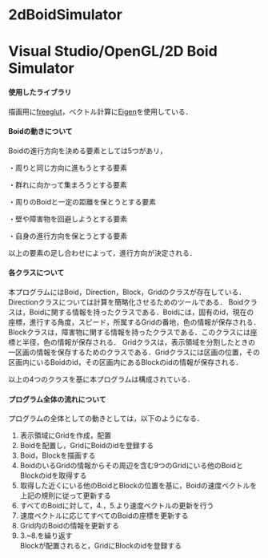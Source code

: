 # 2dBoidSimulator
Visual Studio/OpenGL/2D Boid Simulator
========================================================================

#### 使用したライブラリ
描画用に[freeglut](http://freeglut.sourceforge.net/ "freeglut")，ベクトル計算に[Eigen](http://eigen.tuxfamily.org/ "Eigen")を使用している．

#### Boidの動きについて
Boidの進行方向を決める要素としては5つがあリ，

・周りと同じ方向に進もうとする要素

・群れに向かって集まろうとする要素

・周りのBoidと一定の距離を保とうとする要素

・壁や障害物を回避しようとする要素

・自身の進行方向を保とうとする要素

以上の要素の足し合わせによって，進行方向が決定される．

#### 各クラスについて
本プログラムにはBoid，Direction，Block，Gridのクラスが存在している．
Directionクラスについては計算を簡略化させるためのツールである．
Boidクラスは，Boidに関する情報を持ったクラスである．Boidには，固有のid，現在の座標，進行する角度，スピード，所属するGridの番地，色の情報が保存される．
Blockクラスは，障害物に関する情報を持ったクラスである．このクラスには座標と半径，色の情報が保存される．
Gridクラスは，表示領域を分割したときの一区画の情報を保存するためのクラスである．Gridクラスには区画の位置，その区画内にいるBoidのid，その区画内にあるBlockのidの情報が保存される．

以上の4つのクラスを基に本プログラムは構成されている．

#### プログラム全体の流れについて
プログラムの全体としての動きとしては，以下のようになる．
1.	表示領域にGridを作成，配置
2.	Boidを配置し，GridにBoidのidを登録する
3.	Boid，Blockを描画する
4.	BoidのいるGridの情報からその周辺を含む9つのGridにいる他のBoidとBlockのidを取得する
5.	取得した近くにいる他のBoidとBlockの位置を基に，Boidの速度ベクトルを上記の規則に従って更新する
6.	すべてのBoidに対して，4.，5.より速度ベクトルの更新を行う
7.	速度ベクトルに応じてすべてのBoidの座標を更新する
8.	Grid内のBoidの情報を更新する
9.	3.~8.を繰り返す  
Blockが配置されると，GridにBlockのidを登録する
